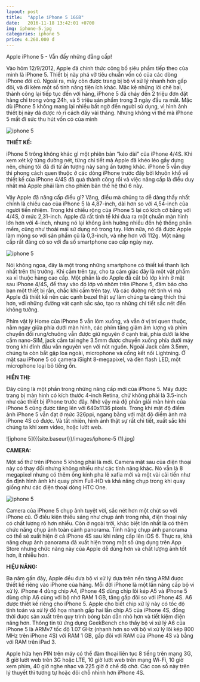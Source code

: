 ```yaml
---
layout: post
title:  "Apple iPhone 5 16GB"
date:   2016-11-18 13:42:01 +0700
img: iphone-5.jpg
categories: iphone 5
price: 4.260.000 đ
---
```


Apple iPhone 5 - Vẫn đấy những đẳng cấp!

Vào hôm 12/9/2012, Apple đã chính thức công bố siêu phẩm tiếp theo của mình là iPhone 5. Thiết bị này phá vỡ tiêu chuẩn vốn có của các dòng iPhone đời cũ. Ngoài ra, máy còn được trang bị bộ vi xử lý nhanh hơn gấp đôi, và đi kèm một số tính năng tiện ích khác. Mặc kệ những lời chê bai, thành công lại tiếp tục đến với hãng, iPhone 5 đã cháy đến 2 triệu đơn đặt hàng chỉ trong vòng 24h, và 5 triệu sản phẩm trong 3 ngày đầu ra mắt. Mặc dù iPhone 5 không mang lại nhiều bất ngờ đến người sử dụng, vì hình ảnh thiết bị này đã được rò rỉ cách đấy vài tháng. Nhưng không vì thế mà iPhone 5 mất đi sức thu hút vốn có của mình

![iphone 5]({{site.baseurl}}/images/iphone-5-16gb-white-anh-19.jpg)

**THIẾT KẾ:**

iPhone 5 trông không khác gì một phiên bản “kéo dài” của iPhone 4/4S. Khi xem xét kỹ từng đường nét, từng chi tiết mà Apple đã khéo léo gầy dựng nên, chúng tôi đã đi từ ấn tượng này sang ấn tượng khác. iPhone 5 vẫn duy thì phong cách quen thuộc ở các dòng iPhone trước đây bởi khuôn khổ về thiết kế của iPhone 4/4S đã quá thành công rồi và việc nâng cấp là điều duy nhất mà Apple phải làm cho phiên bản thế hệ thứ 6 này.

Vậy Apple đã nâng cấp điều gì? Vâng, điều mà chúng ta dễ dàng thấy nhất chính là chiều cao của iPhone 5 là 4,87-inch, dài hơn so với 4,54-inch của người tiền nhiệm. Trong khi chiều rộng của iPhone 5 lại có kích cỡ bằng với 4/4S, ở mức 2,31-inch. Apple đã rất tinh tế khi đưa ra một chuẩn màn hình lớn hơn với 4-inch, nhưng nó lại không ảnh hưởng nhiều đến hệ thống phần mềm, cũng như thoải mái sử dụng nó trong tay. Hơn nữa, nó đã được Apple làm mỏng so với sản phẩm cũ là 0,3-inch, và nhẹ hơn với 112g. Một nâng cấp rất đáng có so với đa số smartphone cao cấp ngày nay.

![iphone 5]({{site.baseurl}}/images/679329.jpg)

Nói không ngoa, đây là một trong những smartphone có thiết kế thanh lịch nhất trên thị trường. Khi cầm trên tay, cho ta cảm giác đây là một vật phẩm xa xỉ thuộc hàng cao cấp. Một phần là do Apple đã cắt bỏ lớp kính ở mặt sau iPhone 4/4S, để thay vào đó lớp vỏ nhôm trên iPhone 5, đảm bảo cho bạn một thiết bị rắn, chắc khi cầm trên tay. Và các đường nét tinh vi mà Apple đã thiết kế nên các cạnh bezel thật sự làm chúng ta càng thích thú hơn, với những đường vát cạnh sắc sảo, tạo ra những chi tiết sắc nét đến không tưởng.

Phím vật lý Home của iPhone 5 vẫn lõm xuống, và vẫn ở vị trí quen thuộc, nằm ngay giữa phía dưới màn hình, các phím tăng giảm âm lượng và phím chuyển đổi rung/chuông vẫn được giữ nguyên ở cạnh trái, phía dưới là khe cắm nano-SIM, jack cắm tai nghe 3.5mm được chuyển xuống phía dưới máy trong khi đỉnh đầu vẫn nguyên vẹn với nút nguồn. Ngoài Jack cắm 3.5mm, chúng ta còn bắt gặp loa ngoài, microphone và cổng kết nối Lightning. Ở mặt sau iPhone 5 có camera iSight 8-megapixel, và đèn flash LED, một microphone loại bỏ tiếng ồn.

**HIỂN THỊ:**

Đây cũng là một phần trong những nâng cấp mới của iPhone 5. Máy được trang bị màn hình có kích thước 4-inch Retina, chứ không phải là 3.5-inch như các thiết bị iPhone trước đây. Nhờ vậy mà độ phân giải màn hình của iPhone 5 cũng được tăng lên với 640x1136 pixels. Trong khi mật độ điểm ảnh iPhone 5 vẫn đạt ở mức 326ppi, ngang bằng với mật độ điểm ảnh mà iPhone 4S có được. Và tất nhiên, hình ảnh thật sự rất chi tiết, xuất sắc khi chúng ta khi xem video, hoặc lướt web.

![iphone 5]({{site.baseurl}}/images/iphone-5 (1).jpg)

**CAMERA:**

Một số thứ trên iPhone 5 không phải là mới. Camera mặt sau của điện thoại này có thay đổi nhưng không nhiều như các tính năng khác. Nó vẫn là 8 megapixel nhưng có thêm ống kính pha lê xafia mới và một vài cải tiến như ổn định hình ảnh khi quay phim Full-HD và khả năng chụp trong khi quay giống như các điện thoại dòng HTC One.

![iphone 5]({{site.baseurl}}/images/iphone-5-16gb-white-anh-19.jpg)

Camera của iPhone 5 chụp ảnh tuyệt vời, sắc nét hơn một chút so với iPhone cũ. Ở điều kiện thiếu sáng như chụp ảnh trong nhà, điện thoại này có chất lượng rõ hơn nhiều. Còn ở ngoài trời, khác biệt lớn nhất là có thêm chức năng chụp ảnh toàn cảnh panorama. Tính năng chụp ảnh panorama có thể sẽ xuất hiện ở cả iPhone 4S sau khi nâng cấp lên iOS 6. Thực ra, khả năng chụp ảnh panorama đã xuất hiện trong một số ứng dụng trên App Store nhưng chức năng này của Apple dễ dùng hơn và chất lượng ảnh tốt hơn, ít nhiễu hơn.

**HIỆU NĂNG:**

Ba năm gần đây, Apple đều đưa bộ vi xử lý dựa trên nền tảng ARM được thiết kế riêng vào iPhone của hãng. Mỗi đời iPhone là một lần nâng cấp bộ vi xử lý. iPhone 4 dùng chip A4, iPhone 4S dùng chip lõi kép A5 và iPhone 5 dùng chip A6 cùng với bộ nhớ RAM 1 GB, tăng gấp đôi so với iPhone 4S. A6 được thiết kế riêng cho iPhone 5. Apple cho biết chip xử lý này có tốc độ tính toán và xử lý đồ họa nhanh gấp hai lần chip A5 của iPhone 4S, đồng thời được sản xuất trên quy trình bóng bán dẫn nhỏ hơn và tiết kiệm điện năng hơn. Thông tin từ ứng dụng GeekBench cho thấy bộ vi xử lý A6 của iPhone 5 là ARMv7 tốc độ 1.07 GHz (nhanh hơn so với bộ vi xử lý lõi kép 800 MHz trên iPhone 4S) với RAM 1 GB, gấp đôi với RAM của iPhone 4S và bằng với RAM trên iPad 3.

Apple hứa hẹn PIN trên máy có thể đàm thoại liên tục 8 tiếng trên mạng 3G, 8 giờ lướt web trên 3G hoặc LTE, 10 giờ lướt web trên mạng Wi-Fi, 10 giờ xem phim, 40 giờ nghe nhạc và 225 giờ ở chế độ chờ. Các con số này trên lý thuyết thì tương tự hoặc đôi chỗ nhỉnh hơn iPhone 4S.